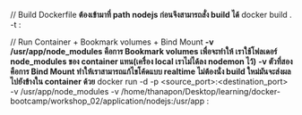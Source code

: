 // Build Dockerfile
**ต้องเข้ามาที่ path nodejs ก่อนจึงสามารถสั่ง build ได้**
    docker build . -t <repository>:<tag>

// Run Container + Bookmark volumes + Bind Mount
**-v /usr/app/node_modules คือการ Bookmark volumes เพื่อจะทำให้ เราใช้โฟลเดอร์ node_modules ของ container แทน(เครื่อง local เราไม่ได้ลง nodemon ไว้)**
**-v ตัวที่สองคือการ Bind Mount ทำให้เราสามารถแก้ไขโค้ดแบบ realtime ไม่ต้องนั่ง build ใหม่มันจะส่งผลไปยังข้างใน container ด้วย**
    docker run -d -p <source_port>:<destination_port> -v /usr/app/node_modules -v /home/thanapon/Desktop/learning/docker-bootcamp/workshop_02/application/nodejs:/usr/app  <repository>:<tag>
